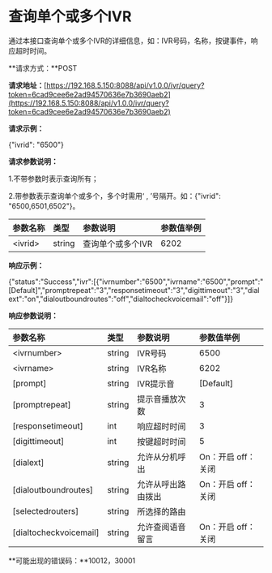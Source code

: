 # 查询单个或多个IVR

通过本接口查询单个或多个IVR的详细信息，如：IVR号码，名称，按键事件，响应超时时间。

**请求方式：**POST

**请求地址：**[https://192.168.5.150:8088/api/v1.0.0/ivr/query?token=6cad9cee6e2ad94570636e7b3690aeb2](https://192.168.5.150:8088/api/v1.0.0/ivr/query?token=6cad9cee6e2ad94570636e7b3690aeb2)

**请求示例：**

{"ivrid": "6500"}

**请求参数说明：**

1.不带参数时表示查询所有；

2.带参数表示查询单个或多个，多个时需用‘ , ’号隔开。如：{"ivrid": "6500,6501,6502"}。

| 参数名称 | 类型 | 参数说明 | 参数值举例 |
| :--- | :--- | :--- | :--- |
| &lt;ivrid&gt; | string | 查询单个或多个IVR | 6202 |

**响应示例：**

{"status":"Success","ivr":\[{"ivrnumber":"6500","ivrname":"6500","prompt":"\[Default\]","promptrepeat":"3","responsetimeout":"3","digittimeout":"3","dialext":"on","dialoutboundroutes":"off","dialtocheckvoicemail":"off"}\]}

**响应参数说明：**

| 参数名称 | 类型 | 参数说明 | 参数值举例 |
| :--- | :--- | :--- | :--- |
| &lt;ivrnumber&gt; | string | IVR号码 | 6500 |
| &lt;ivrname&gt; | string | IVR名称 | 6202 |
| \[prompt\] | string | IVR提示音 | \[Default\] |
| \[promptrepeat\] | string | 提示音播放次数 | 3 |
| \[responsetimeout\] | int | 响应超时时间 | 3 |
| \[digittimeout\] | int | 按键超时时间 | 5 |
| \[dialext\] | string | 允许从分机呼出 | On：开启 off：关闭 |
| \[dialoutboundroutes\] | string | 允许从呼出路由拨出 | On：开启 off：关闭 |
| \[selectedrouters\] | string | 所选择的路由 |  |
| \[dialtocheckvoicemail\] | string | 允许查阅语音留言 | On：开启 off：关闭 |

**可能出现的错误码：**10012，30001

